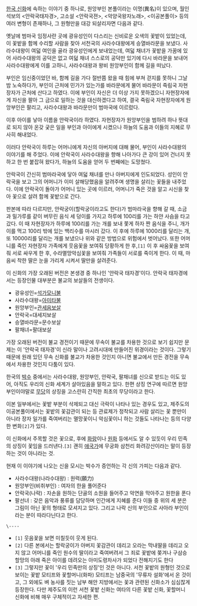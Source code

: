 [한국 신화](%ED%95%9C%EA%B5%AD%20%EC%8B%A0%ED%99%94.md)에 속하는 이야기 중 하나로, 원앙부인
본풀이라는 이명(異名)이 있으며, 월인석보의 <안락국태자경>, 고소설 <안락국젼>, <악양국왕자노래>, <이공본풀이> 등의 여러 변형이
존재하나, 그 원형만을 대강 되살리자면 다음과 같다.

옛날에 범마국 임정사란 곳에 광유성인이 다스리는 신비로운 오색의 꽃밭이 있었는데, 이 꽃밭을 함께 수리할 사람을 찾아 서천국의 사라수대왕에게
승열바라문을 보냈다. 사라수대왕이 여덟 여인을 골라 광유성인에게 보내었는데, 여덟 채녀가 꽃밭을 가꿈에 있어 사라수대왕의 공덕은 없고 여덟
채녀 스스로의 공덕만 있기에 다시 바라문을 보내어 사라수대왕에게 이를 고하니, 사라수대왕과 왕비 원앙부인이 함께 길을 떠났다.  

부인은 임신중이었던 바, 함께 길을 가다 절반쯤 왔을 때 힘에 부쳐 걷지를 못하니 그날 밤 노숙하다가, 부인이 근처에 민가가 있는가를
바라문에게 물어 바라문이 죽림국 자현장자가 근처에 산다고 하였다. 이에 부인이 자신은 더 이상 가지 못하겠으니 자현장자에게 자신을 팔아 그
금으로 일하는 것을 대신하겠다고 하여, 결국 죽림국 자현장자에게 원앙부인은 팔리고, 사라수대왕과 바라문만이 범마국에 이르렀다.  

이후 아이를 낳아 이름을 안락국이라 하였다. 자현장자가 원앙부인을 범하려 하나 뜻대로 되지 않아 온갖 궂은 일을 부인과 아이에게 시켰으나
하늘의 도움과 이들의 지혜로 무사히 해내었다.  

이러다 안락국이 하루는 어머니에게 자신의 아버지에 대해 물어, 부인이 사라수대왕의 이야기를 해 주었다. 이에 안락국이 사라수대왕을 향해
나아가다 큰 강이 있어 건너지 못하고 한 번 붙잡혀 왔다가, 하늘의 도움을 얻어 두 번째에는 도망쳤다.  

안락국이 간신히 범마라국에 닿아 여덟 채녀를 만나 아버지에게 인도되었다. 성인이 안락국을 보고 그의 어머니가 이미 살해당했음을 알려주며
생명을 살리는 꽃들을 내주었다. 이에 안락국이 돌아가 어머니 있는 곳에 이르러, 어머니가 죽은 것을 알고 시신을 찾아 꽃으로 살려 함께
꽃밭으로 간다.

  
판본에 따라 다르지만, 안락궁이(할락궁이라고도 한다)가 범마라국을 향해 갈 때, 소금과 밀가루를 같이 버무린 음식 세 덩이를 가지고 하루에
100리를 가는 하얀 사슴을 타고 갔다. 이 때 자현장자가 하루에 100리를 가는 개를 보내 쫓게 하자 짠 음식을 주니, 개가 이를 먹고
100리 밖에 있는 백리수를 마시러 갔다. 이 후에 하루에 1000리를 달리는 개, 또 10000리를 달리는 개를 보냈으나 위와 같은
방법으로 위험에서 벗어났다. 또한 어머니를 죽인 자현장자 가족에게 웃음꽃을 보여줘 당황하게 한 후,`[1]` 이 후 싸움꽃을 보여줘 서로
싸우게 한 후, 수라멸망악심꽃을 보여줘 가족들이 서로를 죽이게 한다. 이 때, 마음씨 착한 딸은 눈을 가리게 시켜서 딸만을 살려준다.

이 신화의 가장 오래된 버전은 본생경 중 하나인 '안락국 태자경'이다. 안락국 태자경에서는 등장인물 대부분은 불교의 보살들의 전생이다.  

  * 광유성인=[석가모니불](%EC%84%9D%EA%B0%80%EB%AA%A8%EB%8B%88%EB%B6%88.md)
  * 사라수대왕=[아미타불](%EC%95%84%EB%AF%B8%ED%83%80%EB%B6%88.md)
  * 원앙부인=[관세음보살](%EA%B4%80%EC%84%B8%EC%9D%8C%EB%B3%B4%EC%82%B4.md)
  * 안락국=대세지보살
  * 승열바라문=문수보살
  * 팔채녀=팔대보살   

가장 오래된 버전이 불교 경전이기 때문에 무속이 불교를 차용한 것으로 보기 쉽지만 문제는 이 '안락국 태자경'이 신라 말이나 고려시대에
만들어진 위경이라는 것이다. 그렇기 때문에 원래 있던 무속 신화를 불교가 차용한 것인지 아니면 불교에서 만든 경전을 무속에서 차용한 것인지
다툼이 있다.

한국의 [박수](%EB%B0%95%EC%88%98.md) 중에서는 사라수대왕, 원앙부인, 안락국, 팔채녀를 신으로 받드는 이도 있어,
아직도 우리의 신화 세계가 살아있음을 말하고 있다. 한편 상징 연구에 따르면 원앙부인이야말로
[무당](%EB%AC%B4%EB%8B%B9.md)의 상징을 고스란히 간직한 최초의 무당이라고 한다.

이본 일부에서는 꽃밭 부분이 삭제되고 대신 극락이 나타나 있는 경우도 있고, 제주도의 이공본풀이에서는 꽃밭의 꽃감관이 되는 등 관료제가
정착되고 사람 살리는 꽃 뿐만이 아니라 장자 일가를 죽여버리는 멸망꽃이니 악심꽃이니 하는 것들도 나타나는 등의 다양한 변화`[2]`가 있다.

이 신화에서 주목할 것은 꽃으로, 후에 [화랑](%ED%99%94%EB%9E%91.md)이나
[원화](%EC%9B%90%ED%99%94.md) 등에서도 알 수 있듯이 우리 민족의 상징이 꽃임을 드러낸다.`[3]` 괜히
[애국가](%EC%95%A0%EA%B5%AD%EA%B0%80.md)에 무궁화 삼천리 화려강산이라는 말이 등장하는 것이 아니라는 것.

현재 이 이야기에 나오는 신을 모시는 박수가 증언하는 각 신의 가피는 다음과 같다.  

  * 사라수대왕(나라수대왕) : 원력(願力)
  * 원앙부인(비취부인) : 여자의 한을 풀어준다
  * 안락국(나락) : 자손을 원하는 단골의 소원을 들어주고 악연을 막아주고 원한을 푼다
  * 팔선녀 : 갖은 음악과 풍류를 담당하며 인간에게 지혜를 준다
이들 중 위의 세 분은 그림이 아닌 꽃의 형태로 모셔지고 있다. 그리고 나락 신의 부인으로 사아라 부인이라는 분이 따라다닌다고 한다.

`\----`

  * `[1]` 웃음꽃을 보면 미칠듯이 웃게 된다.
  * `[2]` 다른 본에서는 할락궁이가 아버지 꽃감관이 데리고 오라는 막내딸을 데리고 오지 않고 어머니를 죽인 원수의 딸이라고 죽여버려서 그 죄로 꽃밭에 쫒겨나 구삼승할망의 아래 죽은 아이를 데려오는 아미도령차사가 되었다 전해지기도 한다
  * `[3]` 그렇지만 꽃이 '우리 민족만의 상징'인 것은 아니다. 서천 꽃밭의 원형인 것으로 보이는 꽃밭 모티프와 꽃할머니(화파) 모티프는 남중국의 '무류자 설화'에서 온 것이고, 그 외에도 벼 농사를 짓는 남부 해안 지방에서는 꽃과 관련된 신화소가 심심찮게 등장한다. 다만 제주도의 이런 서천 꽃밭 신화는 여타의 다른 꽃밭 신화, 꽃할머니 신화에 비해 매우 구체적이고 자세한 편.

